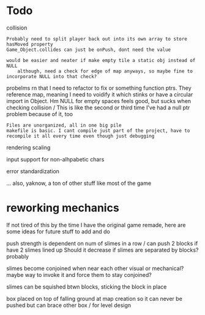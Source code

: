 
# Todo


collision

	Probably need to split player back out into its own array to store hasMoved property
	Game_Object.collides can just be onPush, dont need the value

	would be easier and neater if make empty tile a static obj instead of NULL
		although, need a check for edge of map anyways, so maybe fine to incorporate NULL into that check?
	
probelms rn that I need to refactor to fix or something
	function ptrs. They reference map, meaning I need to voidify it which stinks or have a circular import in Object. Hm
	NULL for empty spaces feels good, but sucks when checking collision / This is like the second or third time I've had a null ptr problem because of it, too
	
	Files are unorganized, all in one big pile
	makefile is basic. I cant compile just part of the project, have to recompile it all every time even though just debugging

rendering scaling

input support for non-alhpabetic chars

error standardization

... also, yaknow, a ton of other stuff like most of the game 



# reworking mechanics

If not tired of this by the time I have the original game remade, here are some ideas for future stuff to add and do

push strength is dependent on num of slimes in a row / can push 2 blocks if have 2 slimes lined up
	Should it decrease if slimes are separated by blocks? probably

slimes become conjoined when near each other
	visual or mechanical?
	maybe way to invoke it and force them to stay conjoined?

slimes can be squished btwn blocks, sticking the block in place

box placed on top of falling ground at map creation so it can never be pushed but can brace other box / for level design
